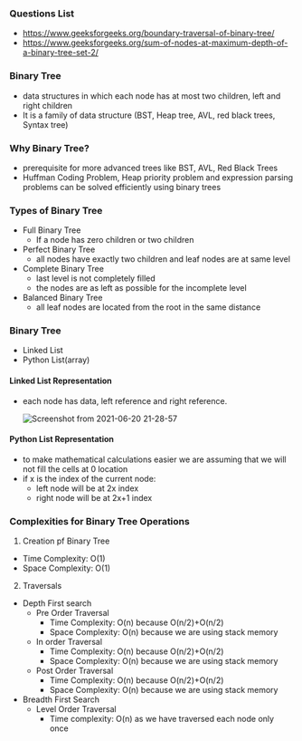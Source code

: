 ### Questions List

- https://www.geeksforgeeks.org/boundary-traversal-of-binary-tree/
- https://www.geeksforgeeks.org/sum-of-nodes-at-maximum-depth-of-a-binary-tree-set-2/

### Binary Tree
- data structures in which each node has at most two children, left and right children
- It is a family of data structure (BST, Heap tree, AVL, red black trees, Syntax tree)

### Why Binary Tree?
- prerequisite for more advanced trees like BST, AVL, Red Black Trees
- Huffman Coding Problem, Heap priority problem and expression parsing problems can be solved efficiently using binary trees

### Types of Binary Tree

- Full Binary Tree
    - If a node has zero children or two children
- Perfect Binary Tree
    - all nodes have exactly two children and leaf nodes are at same level
- Complete Binary Tree
    - last level is not completely filled
    - the nodes are as left as possible for the incomplete level
- Balanced Binary Tree
    - all leaf nodes are located from the root in the same distance
  
### Binary Tree
- Linked List
- Python List(array)

#### Linked List Representation
- each node has data, left reference and right reference.

  
    
  ![Screenshot from 2021-06-20 21-28-57](https://user-images.githubusercontent.com/41982971/122680934-738e9a80-d20f-11eb-864a-0ebb77731a31.png)

#### Python List Representation
- to make mathematical calculations easier we are assuming that we will not fill the cells at 0 location
- if x is the index of the current node:
   - left node will be at 2x index
   - right node will be at 2x+1 index
  
### Complexities for Binary Tree Operations

1. Creation pf Binary Tree
- Time Complexity: O(1)
- Space Complexity: O(1)

2. Traversals 
- Depth First search
  - Pre Order Traversal
    - Time Complexity: O(n) because O(n/2)+O(n/2)
    - Space Complexity: O(n) because we are using stack memory
  - In order Traversal
    - Time Complexity: O(n) because O(n/2)+O(n/2)
    - Space Complexity: O(n) because we are using stack memory
  - Post Order Traversal
    - Time Complexity: O(n) because O(n/2)+O(n/2)
    - Space Complexity: O(n) because we are using stack memory
- Breadth First Search
  - Level Order Traversal
    - Time complexity: O(n) as we have traversed each node only once
    